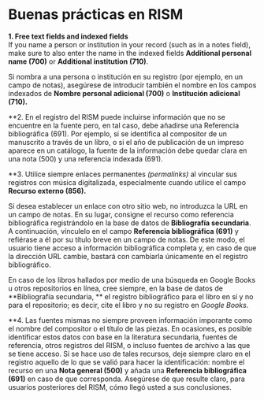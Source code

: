 # Buenas prácticas en RISM

**1. Free text fields and indexed fields**  
If you name a person or institution in your record (such as in a notes field), make sure to also enter the name in the indexed fields **Additional personal name (700)** or **Additional institution (710)**.

Si nombra a una persona o institución en su registro (por ejemplo, en un campo de notas), asegúrese de introducir también el nombre en los campos indexados de **Nombre personal adicional (700)** o **Institución adicional (710).**

**2. En el registro del RISM puede incluirse información que no se encuentre en la fuente pero, en tal caso, debe añadirse una Referencia bibliográfica (691). Por ejemplo, si se identifica al compositor de un manuscrito a través de un libro, o si el año de publicación de un impreso aparece en un catálogo, la fuente de la información debe quedar clara en una nota (500) y una referencia indexada (691).</p>

**3. Utilice siempre enlaces permanentes _(permalinks)_ al vincular sus registros con música digitalizada, especialmente cuando utilice el campo **Recurso externo (856).**</p>

Si desea establecer un enlace con otro sitio web, no introduzca la URL en un campo de notas. En su lugar, consigne el recurso como referencia bibliográfica registrándolo en la base de datos de **Bibliografía secundaria**. A continuación, vínculelo en el campo **Referencia bibliográfica (691)** y refiérase a él por su título breve en un campo de notas. De este modo, el usuario tiene acceso a información bibliográfica completa y, en caso de que la dirección URL cambie, bastará con cambiarla únicamente en el registro bibliográfico.

En caso de los libros hallados por medio de una búsqueda en Google Books u otros repositorios en línea, cree siempre, en la base de datos de  **Bibliografía secundaria, ** el registro bibliográfico para el libro en sí y no para el repositorio; es decir, cite el libro y no su registro en _Google Books_.

**4. Las fuentes mismas no siempre proveen información imporante como el nombre del compositor o el título de las piezas. En ocasiones, es posible identificar estos datos con base en la literatura secundaria, fuentes de referencia, otros registros del RISM, o incluso fuentes de archivo a las que se tiene acceso. Si se hace uso de tales recursos, deje siempre claro en el registro aquello de lo que se valió para hacer la identificación: nombre el recurso en una **Nota general (500)** y añada una **Referencia bibliográfica (691)** en caso de que corresponda. Asegúrese de que resulte claro, para usuarios posteriores del RISM, cómo llegó usted a sus conclusiones.</p>
